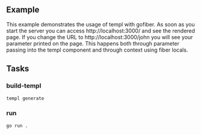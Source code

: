 ## Example

This example demonstrates the usage of templ with gofiber.
As soon as you start the server you can access http://localhost:3000/ and see the rendered page.
If you change the URL to http://localhost:3000/john you will see your parameter printed on the page.
This happens both through parameter passing into the templ component and through context using fiber locals.

## Tasks

### build-templ

```
templ generate
```

### run

```
go run .
```

